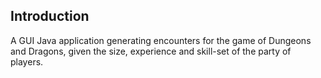 ## Introduction

A GUI Java application generating encounters for the game of Dungeons and Dragons, given the size, experience and skill-set of the party of players. 

